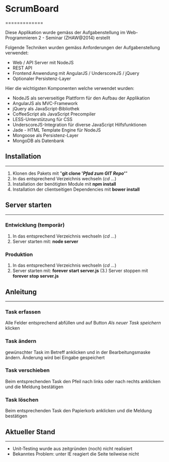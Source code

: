 # ScrumBoard
=============

Diese Applikation wurde gemäss der Aufgabenstellung im Web-Programmieren 2 - Seminar (ZHAW@2014) erstellt

Folgende Techniken wurden gemäss Anforderungen der Aufgabenstellung verwendet: 
- Web / API Server mit NodeJS
- REST API
- Frontend Anwendung mit AngularJS / UnderscoreJS / jQuery
- Optionaler Persistenz-Layer

Hier die wichtigsten Komponenten welche verwendet wurden: 
- NodeJS als serverseitige Plattform für den Aufbau der Applikation
- AngularJS als MVC-Framework
- jQuery als JavaScript-Bibliothek
- CoffeeScript als JavaScript Precompiler
- LESS-Unterstützung für CSS
- UnderscoreJS-Integration für diverse JavaScript Hilfsfunktionen
- Jade - HTML Template Engine für NodeJS
- Mongoose als Persistenz-Layer
- MongoDB als Datenbank


## Installation
------------------
1.  Klonen des Pakets mit "**git clone '*Pfad zum GIT Repo*'**"
2.  In das entsprechend Verzeichnis wechseln (*cd ...*)
3.  Installation der benötigten Module mit **npm install**
4.  Installation der clientseitigen Dependencies mit **bower install**


## Server starten
------------------
### Entwicklung (temporär)
1.  In das entsprechend Verzeichnis wechseln (*cd ...*)
2.  Server starten mit: **node server**

### Produktion
1.  In das entsprechend Verzeichnis wechseln (*cd ...*)
2.  Server starten mit: **forever start server.js**
(3.) Server stoppen mit **forever stop server.js**


## Anleitung
------------------
### Task erfassen
Alle Felder entsprechend abfüllen und auf Button *Als neuer Task speichern* klicken

### Task ändern
gewünschter Task im Betreff anklicken und in der Bearbeitungsmaske ändern. Änderung wird bei Eingabe gespeichert

### Task verschieben
Beim entsprechenden Task den Pfeil nach links oder nach rechts anklicken und die Meldung bestätigen

### Task löschen
Beim entsprechenden Task den Papierkorb anklicken und die Meldung bestätigen


## Aktueller Stand
------------------
- Unit-Testing wurde aus zeitgründen (noch) nicht realisiert
- Bekanntes Problem: unter IE reagiert die Seite teilweise nicht